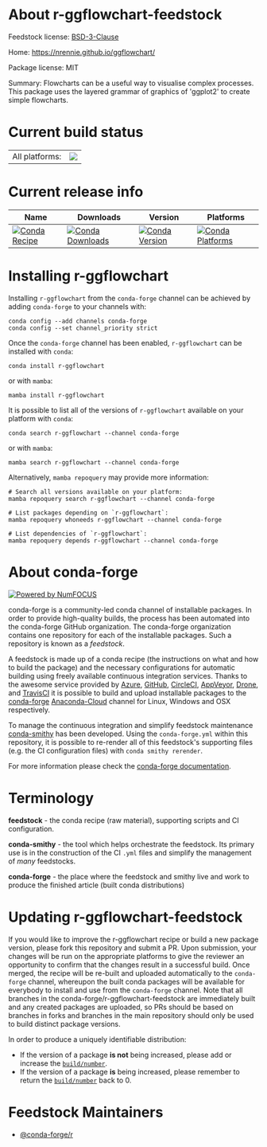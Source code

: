 About r-ggflowchart-feedstock
=============================

Feedstock license: [BSD-3-Clause](https://github.com/conda-forge/r-ggflowchart-feedstock/blob/main/LICENSE.txt)

Home: https://nrennie.github.io/ggflowchart/

Package license: MIT

Summary: Flowcharts can be a useful way to visualise complex processes. This package uses the layered grammar of graphics of 'ggplot2' to create simple flowcharts.

Current build status
====================


<table><tr><td>All platforms:</td>
    <td>
      <a href="https://dev.azure.com/conda-forge/feedstock-builds/_build/latest?definitionId=19419&branchName=main">
        <img src="https://dev.azure.com/conda-forge/feedstock-builds/_apis/build/status/r-ggflowchart-feedstock?branchName=main">
      </a>
    </td>
  </tr>
</table>

Current release info
====================

| Name | Downloads | Version | Platforms |
| --- | --- | --- | --- |
| [![Conda Recipe](https://img.shields.io/badge/recipe-r--ggflowchart-green.svg)](https://anaconda.org/conda-forge/r-ggflowchart) | [![Conda Downloads](https://img.shields.io/conda/dn/conda-forge/r-ggflowchart.svg)](https://anaconda.org/conda-forge/r-ggflowchart) | [![Conda Version](https://img.shields.io/conda/vn/conda-forge/r-ggflowchart.svg)](https://anaconda.org/conda-forge/r-ggflowchart) | [![Conda Platforms](https://img.shields.io/conda/pn/conda-forge/r-ggflowchart.svg)](https://anaconda.org/conda-forge/r-ggflowchart) |

Installing r-ggflowchart
========================

Installing `r-ggflowchart` from the `conda-forge` channel can be achieved by adding `conda-forge` to your channels with:

```
conda config --add channels conda-forge
conda config --set channel_priority strict
```

Once the `conda-forge` channel has been enabled, `r-ggflowchart` can be installed with `conda`:

```
conda install r-ggflowchart
```

or with `mamba`:

```
mamba install r-ggflowchart
```

It is possible to list all of the versions of `r-ggflowchart` available on your platform with `conda`:

```
conda search r-ggflowchart --channel conda-forge
```

or with `mamba`:

```
mamba search r-ggflowchart --channel conda-forge
```

Alternatively, `mamba repoquery` may provide more information:

```
# Search all versions available on your platform:
mamba repoquery search r-ggflowchart --channel conda-forge

# List packages depending on `r-ggflowchart`:
mamba repoquery whoneeds r-ggflowchart --channel conda-forge

# List dependencies of `r-ggflowchart`:
mamba repoquery depends r-ggflowchart --channel conda-forge
```


About conda-forge
=================

[![Powered by
NumFOCUS](https://img.shields.io/badge/powered%20by-NumFOCUS-orange.svg?style=flat&colorA=E1523D&colorB=007D8A)](https://numfocus.org)

conda-forge is a community-led conda channel of installable packages.
In order to provide high-quality builds, the process has been automated into the
conda-forge GitHub organization. The conda-forge organization contains one repository
for each of the installable packages. Such a repository is known as a *feedstock*.

A feedstock is made up of a conda recipe (the instructions on what and how to build
the package) and the necessary configurations for automatic building using freely
available continuous integration services. Thanks to the awesome service provided by
[Azure](https://azure.microsoft.com/en-us/services/devops/), [GitHub](https://github.com/),
[CircleCI](https://circleci.com/), [AppVeyor](https://www.appveyor.com/),
[Drone](https://cloud.drone.io/welcome), and [TravisCI](https://travis-ci.com/)
it is possible to build and upload installable packages to the
[conda-forge](https://anaconda.org/conda-forge) [Anaconda-Cloud](https://anaconda.org/)
channel for Linux, Windows and OSX respectively.

To manage the continuous integration and simplify feedstock maintenance
[conda-smithy](https://github.com/conda-forge/conda-smithy) has been developed.
Using the ``conda-forge.yml`` within this repository, it is possible to re-render all of
this feedstock's supporting files (e.g. the CI configuration files) with ``conda smithy rerender``.

For more information please check the [conda-forge documentation](https://conda-forge.org/docs/).

Terminology
===========

**feedstock** - the conda recipe (raw material), supporting scripts and CI configuration.

**conda-smithy** - the tool which helps orchestrate the feedstock.
                   Its primary use is in the construction of the CI ``.yml`` files
                   and simplify the management of *many* feedstocks.

**conda-forge** - the place where the feedstock and smithy live and work to
                  produce the finished article (built conda distributions)


Updating r-ggflowchart-feedstock
================================

If you would like to improve the r-ggflowchart recipe or build a new
package version, please fork this repository and submit a PR. Upon submission,
your changes will be run on the appropriate platforms to give the reviewer an
opportunity to confirm that the changes result in a successful build. Once
merged, the recipe will be re-built and uploaded automatically to the
`conda-forge` channel, whereupon the built conda packages will be available for
everybody to install and use from the `conda-forge` channel.
Note that all branches in the conda-forge/r-ggflowchart-feedstock are
immediately built and any created packages are uploaded, so PRs should be based
on branches in forks and branches in the main repository should only be used to
build distinct package versions.

In order to produce a uniquely identifiable distribution:
 * If the version of a package **is not** being increased, please add or increase
   the [``build/number``](https://docs.conda.io/projects/conda-build/en/latest/resources/define-metadata.html#build-number-and-string).
 * If the version of a package **is** being increased, please remember to return
   the [``build/number``](https://docs.conda.io/projects/conda-build/en/latest/resources/define-metadata.html#build-number-and-string)
   back to 0.

Feedstock Maintainers
=====================

* [@conda-forge/r](https://github.com/conda-forge/r/)

